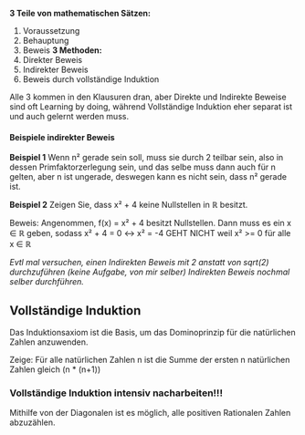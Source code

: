 **3 Teile von mathematischen Sätzen:**
1. Voraussetzung
2. Behauptung
3. Beweis
**3 Methoden:**
1. Direkter Beweis
2. Indirekter Beweis
3. Beweis durch vollständige Induktion

Alle 3 kommen in den Klausuren dran, aber Direkte und Indirekte Beweise sind oft Learning by doing, während Vollständige Induktion eher separat ist und auch gelernt werden muss.
#### Beispiele indirekter Beweis
**Beispiel 1**
Wenn n² gerade sein soll, muss sie durch 2 teilbar sein, also in dessen Primfaktorzerlegung sein, und das selbe muss dann auch für n gelten, aber n ist ungerade, deswegen kann es nicht sein, dass n² gerade ist.

**Beispiel 2**
Zeigen Sie, dass x² + 4 keine Nullstellen in ℝ besitzt.

Beweis: 
Angenommen, f(x) = x² + 4 besitzt Nullstellen.
Dann muss es ein x ∈ ℝ geben, sodass x² + 4 = 0 <-> x² = -4 GEHT NICHT weil x² >= 0 für alle x ∈ ℝ

*Evtl mal versuchen, einen Indirekten Beweis mit 2 anstatt von sqrt(2) durchzuführen (keine Aufgabe, von mir selber)
Indirekten Beweis nochmal selber durchführen.*

## Vollständige Induktion
Das Induktionsaxiom ist die Basis, um das Dominoprinzip für die natürlichen Zahlen anzuwenden.

Zeige: Für alle natürlichen Zahlen n ist die Summe der ersten n natürlichen Zahlen gleich (n * (n+1))

### Vollständige Induktion intensiv nacharbeiten!!!

Mithilfe von der Diagonalen ist es möglich, alle positiven Rationalen Zahlen abzuzählen.